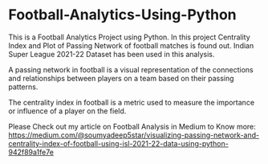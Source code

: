 # Football-Analytics-Using-Python
This is a Football Analytics Project using Python. In this project Centrality Index and Plot of Passing Network of football matches is found out. Indian Super League 2021-22 Dataset has been used in this analysis. 

A passing network in football is a visual representation of the connections and relationships between players on a team based on their passing patterns.  

The centrality index in football is a metric used to measure the importance or influence of a player on the field.

Please Check out my article on Football Analysis in Medium to Know more:
https://medium.com/@soumyadeep5star/visualizing-passing-network-and-centrality-index-of-football-using-isl-2021-22-data-using-python-942f89a1fe7e
